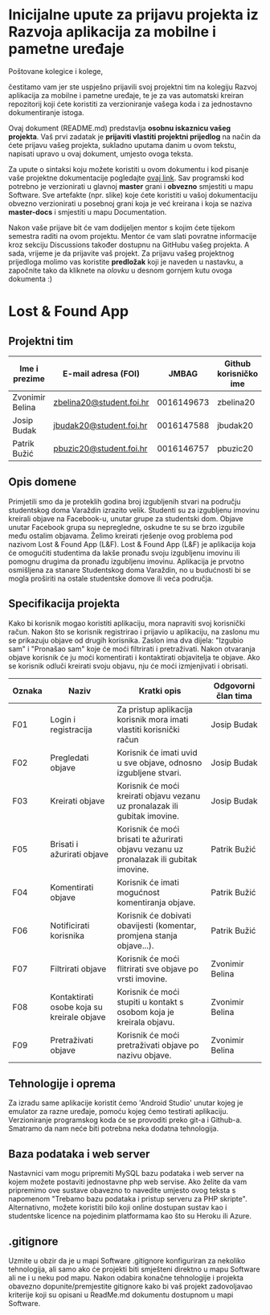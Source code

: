 # Inicijalne upute za prijavu projekta iz Razvoja aplikacija za mobilne i pametne uređaje

Poštovane kolegice i kolege, 

čestitamo vam jer ste uspješno prijavili svoj projektni tim na kolegiju Razvoj aplikacija za mobilne i pametne uređaje, te je za vas automatski kreiran repozitorij koji ćete koristiti za verzioniranje vašega koda i za jednostavno dokumentiranje istoga.

Ovaj dokument (README.md) predstavlja **osobnu iskaznicu vašeg projekta**. Vaš prvi zadatak je **prijaviti vlastiti projektni prijedlog** na način da ćete prijavu vašeg projekta, sukladno uputama danim u ovom tekstu, napisati upravo u ovaj dokument, umjesto ovoga teksta.

Za upute o sintaksi koju možete koristiti u ovom dokumentu i kod pisanje vaše projektne dokumentacije pogledajte [ovaj link](https://guides.github.com/features/mastering-markdown/).
Sav programski kod potrebno je verzionirati u glavnoj **master** grani i **obvezno** smjestiti u mapu Software. Sve artefakte (npr. slike) koje ćete koristiti u vašoj dokumentaciju obvezno verzionirati u posebnoj grani koja je već kreirana i koja se naziva **master-docs** i smjestiti u mapu Documentation.

Nakon vaše prijave bit će vam dodijeljen mentor s kojim ćete tijekom semestra raditi na ovom projektu. Mentor će vam slati povratne informacije kroz sekciju Discussions također dostupnu na GitHubu vašeg projekta. A sada, vrijeme je da prijavite vaš projekt. Za prijavu vašeg projektnog prijedloga molimo vas koristite **predložak** koji je naveden u nastavku, a započnite tako da kliknete na *olovku* u desnom gornjem kutu ovoga dokumenta :) 

# Lost & Found App

## Projektni tim

Ime i prezime | E-mail adresa (FOI) | JMBAG | Github korisničko ime | Seminarska grupa
------------  | ------------------- | ----- | --------------------- | ----------------
Zvonimir Belina | zbelina20@student.foi.hr | 0016149673 | zbelina20 | G01
Josip Budak | jbudak20@student.foi.hr | 0016147588 | jbudak20 | G01
Patrik Bužić | pbuzic20@student.foi.hr | 0016146757 | pbuzic20 | G01

## Opis domene
Primjetili smo da je proteklih godina broj izgubljenih stvari na području studentskog doma Varaždin izrazito velik. Studenti su za izgubljenu imovinu kreirali objave na Facebook-u, unutar grupe za studentski dom. Objave unutar Facebook grupa su nepregledne, oskudne te su se brzo izgubile među ostalim objavama. Želimo kreirati rješenje ovog problema pod nazivom Lost & Found App (L&F). Lost & Found App (L&F) je aplikacija koja će omogućiti studentima da lakše pronađu svoju izgubljenu imovinu ili pomognu drugima da pronađu izgubljenu imovinu. Aplikacija je prvotno osmišljena za stanare Studentskog doma Varaždin, no u budućnosti bi se mogla proširiti na ostale studentske domove ili veća područja.      

## Specifikacija projekta
Kako bi korisnik mogao koristiti aplikaciju, mora napraviti svoj korisnički račun. Nakon što se korisnik registrirao i prijavio u aplikaciju, na zaslonu mu se prikazuju objave od drugih korisnika. Zaslon ima dva dijela: "Izgubio sam" i "Pronašao sam" koje će moći filtrirati i pretraživati. Nakon otvaranja objave korisnik će ju moći komentirati i kontaktirati objavitelja te objave. Ako se korisnik odluči kreirati svoju objavu, nju će moći izmjenjivati i obrisati.

Oznaka | Naziv | Kratki opis | Odgovorni član tima
------ | ----- | ----------- | -------------------
F01 | Login i registracija | Za pristup aplikacija korisnik mora imati vlastiti korisnički račun | Josip Budak
F02 | Pregledati objave | Korisnik će imati uvid u sve objave, odnosno izgubljene stvari.  | Josip Budak
F03 | Kreirati objave | Korisnik će moći kreirati objavu vezanu uz pronalazak ili gubitak imovine. | Josip Budak
F05 | Brisati i ažurirati objave | Korisnik će moći brisati te ažurirati objavu vezanu uz pronalazak ili gubitak imovine. | Patrik Bužić
F04 | Komentirati objave | Korisnik će imati mogućnost komentiranja objave. | Patrik Bužić
F06 | Notificirati korisnika | Korisnik će dobivati obavijesti (komentar, promjena stanja objave...). | Patrik Bužić
F07 | Filtrirati objave | Korisnik će moći flitrirati sve objave po vrsti imovine. | Zvonimir Belina
F08 | Kontaktirati osobe koja su kreirale objave | Korisnik će moći stupiti u kontakt s osobom koja je kreirala objavu.| Zvonimir Belina
F09 | Pretraživati objave | Korisnik će moći pretraživati objave po nazivu objave.| Zvonimir Belina

## Tehnologije i oprema
Za izradu same aplikacije koristit ćemo 'Android Studio' unutar kojeg je emulator za razne uređaje, pomoću kojeg ćemo testirati aplikaciju. Verzioniranje programskog koda će se provoditi preko git-a i Github-a. Smatramo da nam neće biti potrebna neka dodatna tehnologija.


## Baza podataka i web server
Nastavnici vam mogu pripremiti MySQL bazu podataka i web server na kojem možete postaviti jednostavne php web servise. Ako želite da vam pripremimo ove sustave obavezno to navedite umjesto ovog teksta s napomenom "Trebamo bazu podataka i pristup serveru za PHP skripte". Alternativno, možete koristiti bilo koji online dostupan sustav kao i studentske licence na pojedinim platformama kao što su Heroku ili Azure.

## .gitignore
Uzmite u obzir da je u mapi Software .gitignore konfiguriran za nekoliko tehnologija, ali samo ako će projekti biti smješteni direktno u mapu Software ali ne i u neku pod mapu. Nakon odabira konačne tehnologije i projekta obavezno dopunite/premjestite gitignore kako bi vaš projekt zadovoljavao kriterije koji su opisani u ReadMe.md dokumentu dostupnom u mapi Software.

